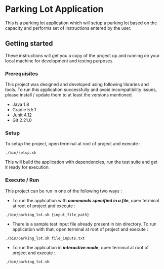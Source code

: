 # Parking Lot Application
This is a parking lot application which will 
setup a parking lot based on the capacity
and performs set of instructions entered by the
user.

## Getting started
These instructions will get you a copy of 
the project up and running on your local 
machine for development and testing purposes.

### Prerequisites
This project was designed and developed 
using following libraries and tools.
To run this application successfully and
avoid incompatibility issues, please 
install / update them to at least the 
versions mentioned.
- Java 1.8
- Gradle 5.5.1
- Junit 4.12
- Git 2.21.0

### Setup
To setup the project, open terminal at root 
of project and execute : 

```
./bin/setup.sh
```

This will build the application with dependencies, 
run the test suite and get it ready for execution.

### Execute / Run
This project can be run in one of the 
following two ways :

- To run the application with _**commands 
specified in a file**_, open terminal at 
root of project and execute : 

```
./bin/parking_lot.sh {input_file_path}
```

- There is a sample test input file already present 
in bin directory. To run application with that, 
open terminal at root of project and execute : 

```
./bin/parking_lot.sh file_inputs.txt
```

- To run the application in _**interactive mode**_, 
open terminal at root of project and execute : 

```
./bin/parking_lot.sh
```

